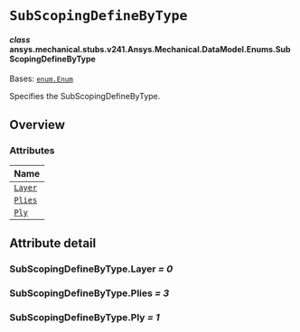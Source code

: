 # `SubScopingDefineByType`

<a id="ansys.mechanical.stubs.v241.Ansys.Mechanical.DataModel.Enums.SubScopingDefineByType"></a>

#### *class* ansys.mechanical.stubs.v241.Ansys.Mechanical.DataModel.Enums.SubScopingDefineByType

Bases: [`enum.Enum`](https://docs.python.org/3/library/enum.html#enum.Enum)

Specifies the SubScopingDefineByType.

<!-- !! processed by numpydoc !! -->

<a id="overview"></a>

## Overview

### Attributes

| Name |
| -------------------------------------------- |
| [`Layer`](#SubScopingDefineByType.Layer) |
| [`Plies`](#SubScopingDefineByType.Plies) |
| [`Ply`](#SubScopingDefineByType.Ply) |

<a id="attribute-detail"></a>

## Attribute detail

<a id="SubScopingDefineByType.Layer"></a>

### SubScopingDefineByType.Layer *= 0*

<a id="SubScopingDefineByType.Plies"></a>

### SubScopingDefineByType.Plies *= 3*

<a id="SubScopingDefineByType.Ply"></a>

### SubScopingDefineByType.Ply *= 1*


